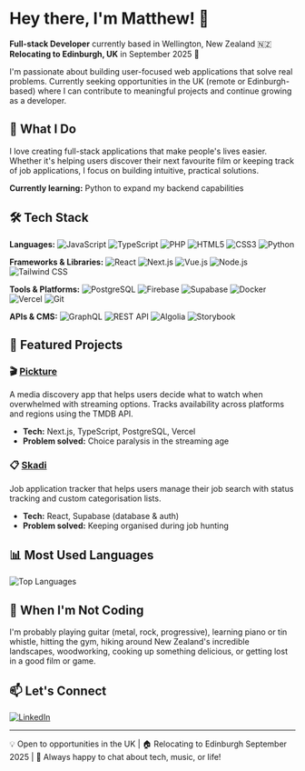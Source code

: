 # Hey there, I'm Matthew! 👋

**Full-stack Developer** currently based in Wellington, New Zealand 🇳🇿  
**Relocating to Edinburgh, UK** in September 2025 🏴󠁧󠁢󠁳󠁣󠁴󠁿

I'm passionate about building user-focused web applications that solve real problems. Currently seeking opportunities in the UK (remote or Edinburgh-based) where I can contribute to meaningful projects and continue growing as a developer.

## 🚀 What I Do

I love creating full-stack applications that make people's lives easier. Whether it's helping users discover their next favourite film or keeping track of job applications, I focus on building intuitive, practical solutions.

**Currently learning:** Python to expand my backend capabilities

## 🛠️ Tech Stack

**Languages:**
![JavaScript](https://img.shields.io/badge/-JavaScript-F7DF1E?style=flat-square&logo=JavaScript&logoColor=black)
![TypeScript](https://img.shields.io/badge/-TypeScript-3178C6?style=flat-square&logo=TypeScript&logoColor=white)
![PHP](https://img.shields.io/badge/-PHP-777BB4?style=flat-square&logo=PHP&logoColor=white)
![HTML5](https://img.shields.io/badge/-HTML5-E34F26?style=flat-square&logo=HTML5&logoColor=white)
![CSS3](https://img.shields.io/badge/-CSS3-1572B6?style=flat-square&logo=CSS3&logoColor=white)
![Python](https://img.shields.io/badge/-Python-3776AB?style=flat-square&logo=Python&logoColor=white)

**Frameworks & Libraries:**
![React](https://img.shields.io/badge/-React-61DAFB?style=flat-square&logo=React&logoColor=black)
![Next.js](https://img.shields.io/badge/-Next.js-000000?style=flat-square&logo=Next.js&logoColor=white)
![Vue.js](https://img.shields.io/badge/-Vue.js-4FC08D?style=flat-square&logo=Vue.js&logoColor=white)
![Node.js](https://img.shields.io/badge/-Node.js-339933?style=flat-square&logo=Node.js&logoColor=white)
![Tailwind CSS](https://img.shields.io/badge/-Tailwind_CSS-38B2AC?style=flat-square&logo=tailwind-css&logoColor=white)

**Tools & Platforms:**
![PostgreSQL](https://img.shields.io/badge/-PostgreSQL-336791?style=flat-square&logo=PostgreSQL&logoColor=white)
![Firebase](https://img.shields.io/badge/-Firebase-FFCA28?style=flat-square&logo=Firebase&logoColor=black)
![Supabase](https://img.shields.io/badge/-Supabase-3ECF8E?style=flat-square&logo=Supabase&logoColor=white)
![Docker](https://img.shields.io/badge/-Docker-2496ED?style=flat-square&logo=Docker&logoColor=white)
![Vercel](https://img.shields.io/badge/-Vercel-000000?style=flat-square&logo=Vercel&logoColor=white)
![Git](https://img.shields.io/badge/-Git-F05032?style=flat-square&logo=Git&logoColor=white)

**APIs & CMS:**
![GraphQL](https://img.shields.io/badge/-GraphQL-E10098?style=flat-square&logo=GraphQL&logoColor=white)
![REST API](https://img.shields.io/badge/-REST_API-009688?style=flat-square&logo=fastapi&logoColor=white)
![Algolia](https://img.shields.io/badge/-Algolia-5468FF?style=flat-square&logo=Algolia&logoColor=white)
![Storybook](https://img.shields.io/badge/-Storybook-FF4785?style=flat-square&logo=Storybook&logoColor=white)

## 💼 Featured Projects

### 🎬 [Pickture](https://pickture-preview.vercel.app/)
A media discovery app that helps users decide what to watch when overwhelmed with streaming options. Tracks availability across platforms and regions using the TMDB API.
- **Tech:** Next.js, TypeScript, PostgreSQL, Vercel
- **Problem solved:** Choice paralysis in the streaming age

### 📋 [Skadi](https://skadi-job-hunt.vercel.app/)
Job application tracker that helps users manage their job search with status tracking and custom categorisation lists.
- **Tech:** React, Supabase (database & auth)
- **Problem solved:** Keeping organised during job hunting

## 📊 Most Used Languages

![Top Languages](https://github-readme-stats.vercel.app/api/top-langs/?username=Matthew-Hocking&layout=compact&theme=radical)

## 🎵 When I'm Not Coding

I'm probably playing guitar (metal, rock, progressive), learning piano or tin whistle, hitting the gym, hiking around New Zealand's incredible landscapes, woodworking, cooking up something delicious, or getting lost in a good film or game.

## 📫 Let's Connect

<!-- [![Portfolio](https://img.shields.io/badge/-Portfolio-000000?style=flat-square&logo=vercel&logoColor=white)](YOUR_PORTFOLIO_LINK) -->
[![LinkedIn](https://img.shields.io/badge/-LinkedIn-0077B5?style=flat-square&logo=LinkedIn&logoColor=white)](https://www.linkedin.com/in/matthew-rsc-hocking/)

---

💡 Open to opportunities in the UK | 🏠 Relocating to Edinburgh September 2025 | 💬 Always happy to chat about tech, music, or life!
